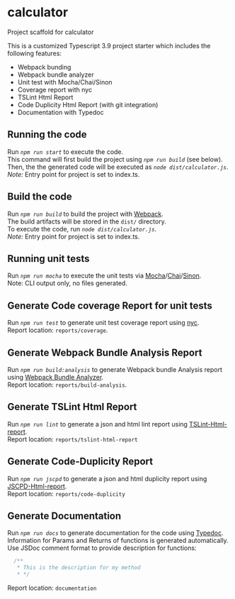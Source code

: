 
# calculator

Project scaffold for calculator

This is a customized Typescript 3.9 project starter which includes the following features:
* Webpack bunding
* Webpack bundle analyzer
* Unit test with Mocha/Chai/Sinon
* Coverage report with nyc
* TSLint Html Report
* Code Duplicity Html Report (with git integration)
* Documentation with Typedoc

## Running the code

Run *`npm run start`* to execute the code.  
This command will first build the project using *`npm run build`* (see below).  
Then, the the generated code will be executed as *`node dist/calculator.js`*.  
*Note:* Entry point for project is set to index.ts.


## Build the code

Run *`npm run build`* to build the project with [Webpack](https://webpack.js.org/).  
The build artifacts will be stored in the `dist/` directory.  
To execute the code, run *`node dist/calculator.js`*.  
*Note:* Entry point for project is set to index.ts.

## Running unit tests

Run *`npm run mocha`* to execute the unit tests via [Mocha](https://mochajs.org/)/[Chai](https://www.chaijs.com/)/[Sinon](https://sinonjs.org/).  
Note: CLI output only, no files generated.


## Generate Code coverage Report for unit tests

Run *`npm run test`* to generate unit test coverage report using [nyc](https://github.com/istanbuljs/nyc).  
Report location: `reports/coverage`.


## Generate Webpack Bundle Analysis Report

Run *`npm run build:analysis`* to generate Webpack bundle Analysis report using [Webpack Bundle Analyzer](https://www.npmjs.com/package/webpack-bundle-analyzer).    
Report location: `reports/build-analysis`.


## Generate TSLint Html Report

Run *`npm run lint`* to generate a json and html lint report using [TSLint-Html-report](https://www.npmjs.com/package/tslint-html-report).  
Report location: `reports/tslint-html-report`


## Generate Code-Duplicity Report

Run *`npm run jscpd`* to generate a json and html duplicity report using [JSCPD-Html-report](https://www.npmjs.com/package/jscpd-html-reporter).  
Report location: `reports/code-duplicity`  


## Generate Documentation

Run *`npm run docs`* to generate documentation for the code using [Typedoc](https://typedoc.org/).  
Information for Params and Returns of functions is generated automatically.  
Use JSDoc comment format to provide description for functions:
```Javascript
  /**
   * This is the description for my method
   * */  
```
Report location: `documentation`  
